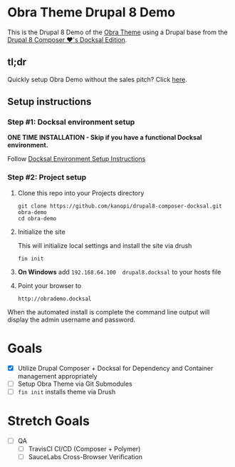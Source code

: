 # Obra Theme Drupal 8 Demo 

This is the Drupal 8 Demo of the [Obra Theme](https://github.com/alejandroq/obra-drupal-theme) using a Drupal base from the [Drupal 8 Composer ❤'s️ Docksal Edition](https://github.com/alejandroq/drupal8-composer-docksal). 

## tl;dr
Quickly setup Obra Demo without the sales pitch? Click [here](#cut-to-the-chase).

## Setup instructions

### Step #1: Docksal environment setup

**ONE TIME INSTALLATION - Skip if you have a functional Docksal environment.**  

Follow [Docksal Environment Setup Instructions](http://docksal.readthedocs.io/en/master/getting-started/env-setup)

<a name="cut-to-the-chase"></a>
### Step #2: Project setup

1. Clone this repo into your Projects directory

    ```
    git clone https://github.com/kanopi/drupal8-composer-docksal.git obra-demo
    cd obra-demo
    ```

2. Initialize the site

    This will initialize local settings and install the site via drush

    ```
    fin init
    ```

3. **On Windows** add `192.168.64.100  drupal8.docksal` to your hosts file

4. Point your browser to

    ```
    http://obrademo.docksal
    ```

When the automated install is complete the command line output will display the admin username and password.

# Goals
- [X] Utilize Drupal Composer + Docksal for Dependency and Container management appropriately
- [ ] Setup Obra Theme via Git Submodules
- [ ] `fin init` installs theme via Drush 

# Stretch Goals
- [ ] QA
    - [ ] TravisCI CI/CD (Composer + Polymer)
    - [ ] SauceLabs Cross-Browser Verification